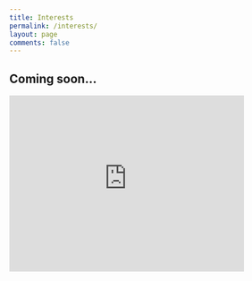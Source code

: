 ```yaml
---
title: Interests
permalink: /interests/
layout: page
comments: false
---
```


## Coming soon...

<!--<img src="https://i.redd.it/4w8l10uaukk71.jpg"  alt="Computer Cat"> -->

<iframe width="420" height="315" src="https://www.youtube.com/watch?v=dQw4w9WgXcQ" frameborder="0" allowfullscreen></iframe>
